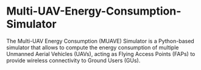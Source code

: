 # Multi-UAV-Energy-Consumption-Simulator
The Multi-UAV Energy Consumption (MUAVE) Simulator is a Python-based simulator that allows to compute the energy consumption of multiple Unmanned Aerial Vehicles (UAVs), acting as Flying Access Points (FAPs) to provide wireless connectivity to Ground Users (GUs).
